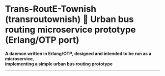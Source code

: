# Trans-RoutE-Townish (transroutownish) :small_blue_diamond: Urban bus routing microservice prototype (Erlang/OTP port)

**A daemon written in Erlang/OTP, designed and intended to be run as a microservice,
<br />implementing a simple urban bus routing prototype**

---
